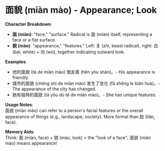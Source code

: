 # **面貌 (miàn mào) - Appearance; Look**

**Character Breakdown**:  
- **面 (miàn)**: "face," "surface." Radical is 面 (miàn) itself, representing a face or a flat surface.  
- **貌 (mào)**: "appearance," "features." Left: 豸 (zhì, beast radical), right: 白 (bái, white) + 勿 (wù), together indicating outward look.

**Examples**:  
- 他的面貌 (tā de miàn mào) 很友善 (hěn yǒu shàn)。- His appearance is friendly.  
- 城市的面貌 (chéng shì de miàn mào) 发生了变化 (fā shēng le biàn huà)。- The appearance of the city has changed.  
- 她有独特的面貌 (tā yǒu dú tè de miàn mào)。- She has unique features.

**Usage Notes**:  
面貌 (miàn mào) can refer to a person's facial features or the overall appearance of things (e.g., landscape, society). More formal than 脸 (liǎn, face).

**Memory Aids**:  
Think: 面 (miàn, face) + 貌 (mào, look) = the "look of a face"; 面貌 (miàn mào) means appearance!
